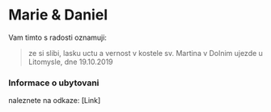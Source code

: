 #                                               **Marie & Daniel**

Vam timto s radosti oznamuji:

>ze si slibi,
 lasku uctu a vernost v kostele sv. Martina
 v Dolnim ujezde u Litomysle,
 dne 19.10.2019

### Informace o ubytovani
naleznete na odkaze: [Link]